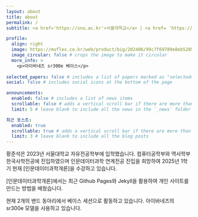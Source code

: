 ```yaml
---
layout: about
title: about
permalink: /
subtitle: <a href='https://snu.ac.kr'>서울대학교</a> | <a href= 'https://cls.snu.ac.kr'>자유전공학부</a> | <a href='https://cse.snu.ac.kr'>컴퓨터공학부</a> | <a href='https://history.snu.ac.kr'>역사학부</a>

profile:
  align: right
  image: https://muflex.co.kr/web/product/big/202406/99c7f69789e8eb5205ada7fa6ba044e7.jpg
  image_circular: false # crops the image to make it circular
  more_info: >
    <p>아이바네즈 sr300e 베이스</p>
    
selected_papers: false # includes a list of papers marked as "selected={true}"
social: false # includes social icons at the bottom of the page

announcements:
  enabled: false # includes a list of news items
  scrollable: false # adds a vertical scroll bar if there are more than 3 news items
  limit: 5 # leave blank to include all the news in the `_news` folder

최근 포스트:
  enabled: true
  scrollable: true # adds a vertical scroll bar if there are more than 3 new posts items
  limit: 3 # leave blank to include all the blog posts
---
```


황준석은 2023년 서울대학교 자유전공학부에 입학했습니다. 컴퓨터공학부와 역사학부 한국사학전공에 진입하였으며 인문데이터과학 연계전공 진입을 희망하여 2025년 1학기 현재 [인문데이터과학개론]을 수강하고 있습니다.

[인문데이터과학개론]에서는 최근 Github Pages와 Jekyll을 활용하여 개인 사이트를 만드는 방법을 배웠습니다.

현재 2개의 밴드 동아리에서 베이스 세션으로 활동하고 있습니다. 아이바네즈의 sr300e 모델을 사용하고 있습니다.
